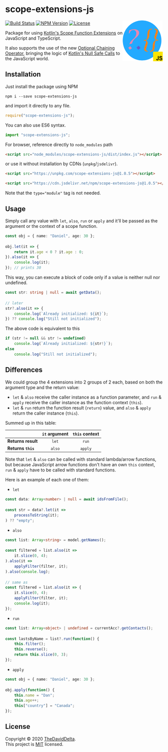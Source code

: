 # scope-extensions-js

<img src="img/logo.png" width="128" align="right">

[![Build Status](https://travis-ci.com/TheDavidDelta/scope-extensions-js.svg?branch=master)](https://travis-ci.com/TheDavidDelta/scope-extensions-js)
[![NPM Version](https://img.shields.io/npm/v/scope-extensions-js)](https://www.npmjs.com/package/scope-extensions-js)
[![License](https://img.shields.io/github/license/TheDavidDelta/scope-extensions-js)](./LICENSE)

Package for using [Kotlin's Scope Function Extensions](https://kotlinlang.org/docs/reference/scope-functions.html) on JavaScript and TypeScript.

It also supports the use of the new [Optional Chaining Operator](https://github.com/tc39/proposal-optional-chaining), bringing the logic of [Kotlin's Null Safe Calls](https://kotlinlang.org/docs/reference/null-safety.html) to the JavaScript world.

## Installation

Just install the package using NPM

```shell
npm i --save scope-extensions-js
```

and import it directly to any file.

```javascript
require("scope-extensions-js");
```

You can also use ES6 syntax.

```javascript
import "scope-extensions-js";
```

For browser, reference directly to `node_modules` path

```html
<script src="node_modules/scope-extensions-js/dist/index.js"></script>
```

or use it without installation by CDNs (`unpkg`/`jsdelivr`).

```html
<script src="https://unpkg.com/scope-extensions-js@1.0.5"></script>
```

```html
<script src="https://cdn.jsdelivr.net/npm/scope-extensions-js@1.0.5"></script>
```

Note that the `type="module"` tag is not needed.

## Usage

Simply call any value with `let`, `also`, `run` or `apply` and it'll be passed as the argument or the context of a scope function.

```typescript
const obj = { name: "Daniel", age: 30 };

obj.let(it => {
    return it.age < 0 ? it.age : 0;
}).also(it => {
    console.log(it);
}); // prints 30
```

This way, you can execute a block of code only if a value is neither null nor undefined.

```typescript
const str: string | null = await getData();

// later
str?.also(it => {
    console.log(`Already initialized: ${it}`);
}) ?? console.log("Still not initialized");
```

The above code is equivalent to this

```typescript
if (str != null && str != undefined)
    console.log(`Already initialized: ${str!}`);
else
    console.log("Still not initialized");
```

## Differences

We could group the 4 extensions into 2 groups of 2 each, based on both the argument type and the return value:
+ `let` & `also` receive the caller instance as a function parameter, and `run` & `apply` receive the caller instance as the function context (`this`).
+ `let` & `run` return the function result (`return`) value, and `also` & `apply` return the caller instance (`this`).

Summed up in this table:

|                    | **`it` argument** | **`this` context** |
|--------------------|:-----------------:|:------------------:|
| **Returns result** | `let`             | `run`              |
| **Returns `this`** | `also`            | `apply`            |


Note that `let` & `also` can be called with standard lambda/arrow functions, but because JavaScript arrow functions don't have an own `this` context, `run` & `apply` have to be called with standard functions.

Here is an example of each one of them:
+ `let`
```typescript
const data: Array<number> | null = await idsFromFile();

const str = data?.let(it => 
    processToString(it);
) ?? "empty";
```
+ `also`
```typescript
const list: Array<string> = model.getNames();

const filtered = list.also(it => 
    it.slice(0, 4);
).also(it =>
    applyFilter(filter, it);
).also(console.log);

// same as
const filtered = list.also(it => {
    it.slice(0, 4);
    applyFilter(filter, it);
    console.log(it);
});
```
+ `run`
```typescript
const list: Array<object> | undefined = currentAcc?.getContacts();

const lastsByName = list?.run(function() {
    this.filter();
    this.reverse();
    return this.slice(0, 3);
});
```
+ `apply`
```typescript
const obj = { name: "Daniel", age: 30 };

obj.apply(function() {
    this.name = "Dan";
    this.age++;
    this["country"] = "Canada";
});
```

## License

Copyright © 2020 [TheDavidDelta](https://github.com/TheDavidDelta).  
This project is [MIT](./LICENSE) licensed.
